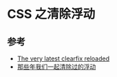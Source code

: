 # CSS 之清除浮动

## 参考

* [The very latest clearfix reloaded](http://www.cssmojo.com/the-very-latest-clearfix-reloaded/)
* [那些年我们一起清除过的浮动](http://www.iyunlu.com/view/css-xhtml/55.html)
